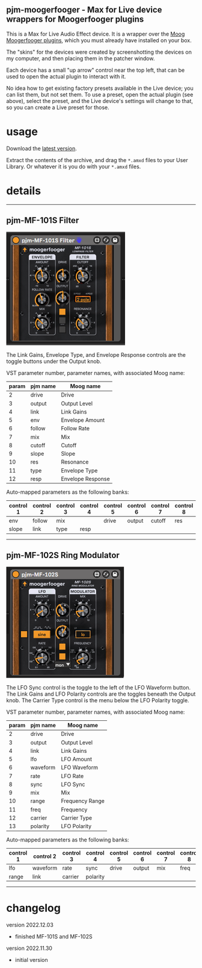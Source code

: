 pjm-moogerfooger - Max for Live device wrappers for Moogerfooger plugins
--------------------------------------------------------------------------------

This is a Max for Live Audio Effect device. It is a wrapper over the [Moog
Moogerfooger plugins], which you must already have installed on your box.

The "skins" for the devices were created by screenshotting the devices on
my computer, and then placing them in the patcher window.  

Each device has a small "up arrow" control near the top left, that can
be used to open the actual plugin to interact with it.

No idea how to get existing factory presets available in the Live device;
you can list them, but not set them.  To use a preset, open the actual
plugin (see above), select the preset, and the Live device's settings
will change to that, so you can create a Live preset for those.

[Moog Moogerfooger plugins]: https://www.moogmusic.com/products/moogerfooger-effects-plug-ins


usage
================================================================================

Download the [latest version](https://github.com/pmuellr/pjm-moogerfooger/archive/refs/heads/main.zip).

Extract the contents of the archive, and drag the `*.amxd` files to your 
User Library.  Or whatever it is you do with your `*.amxd` files.

details
================================================================================

--------------------------------------------------------------------------------

pjm-MF-101S Filter
--------------------------------------------------------------------------------

![pjm-MF-101S Ableton device](./images/pjm-MF-101S.png)

The Link Gains, Envelope Type, and Envelope Response controls are the
toggle buttons under the Output knob.

VST parameter number, parameter names, with associated Moog name:

| param  | pjm name | Moog name |
| ------ | -------- | --------- |
|    2   | drive    | Drive |
|    3   | output   | Output Level |
|    4   | link     | Link Gains |
|    5   | env      | Envelope Amount |
|    6   | follow   | Follow Rate |
|    7   | mix      | Mix |
|    8   | cutoff   | Cutoff |
|    9   | slope    | Slope |
|   10   | res      | Resonance |
|   11   | type     | Envelope Type |
|   12   | resp     | Envelope Response |

Auto-mapped parameters as the following banks:

| control 1   | control 2     | control 3    | control 4   | control 5     | control 6   | control 7     | control 8  |   
|-------------|---------------|--------------|-------------|---------------|-------------|---------------|-------------
| env         | follow        | mix          |             | drive         | output      | cutoff        | res        |
| slope       | link          | type         | resp        |               |             |               |            |

--------------------------------------------------------------------------------

pjm-MF-102S Ring Modulator
--------------------------------------------------------------------------------

![pjm-MF-102S Ableton device](./images/pjm-MF-102S.png)

The LFO Sync control is the toggle to the left of the LFO Waveform
button. The Link Gains and LFO Polarity controls are the toggles beneath
the Output knob.  The Carrier Type control is the menu below the LFO
Polarity toggle.

VST parameter number, parameter names, with associated Moog name:

| param  | pjm name | Moog name |
| ------ | -------- | --------- |
|      2 | drive    | Drive |
|      3 | output   | Output Level |
|      4 | link     | Link Gains |
|      5 | lfo      | LFO Amount |
|      6 | waveform | LFO Waveform |
|      7 | rate     | LFO Rate |
|      8 | sync     | LFO Sync |
|      9 | mix      | Mix |
|     10 | range    | Frequency Range |
|     11 | freq     | Frequency |
|     12 | carrier  | Carrier Type |
|     13 | polarity | LFO Polarity |


Auto-mapped parameters as the following banks:

| control 1   | control 2     | control 3    | control 4   | control 5     | control 6   | control 7     | control 8  |   
|-------------|---------------|--------------|-------------|---------------|-------------|---------------|-------------
| lfo         | waveform      | rate         | sync        | drive         | output      | mix           | freq       |
| range       | link          | carrier      | polarity    |               |             |               |            |

--------------------------------------------------------------------------------

changelog
================================================================================

version 2022.12.03

- finished MF-101S and MF-102S

version 2022.11.30

- initial version